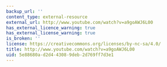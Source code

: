 ```yaml
---
backup_url: ''
content_type: external-resource
external_url: http://www.youtube.com/watch?v=a9goAWJ6L00
has_external_licence_warning: true
has_external_license_warning: true
is_broken: ''
license: https://creativecommons.org/licenses/by-nc-sa/4.0/
title: http://www.youtube.com/watch?v=a9goAWJ6L00
uid: 5e88680a-d2d4-4308-9deb-2d769ff7d3e1
---
```


